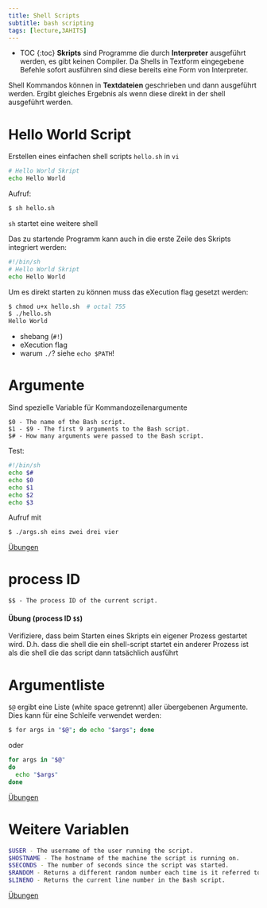```yaml
---
title: Shell Scripts
subtitle: bash scripting
tags: [lecture,3AHITS]
---
```


* TOC
{:toc}
**Skripts** sind Programme die durch **Interpreter** ausgeführt werden, es gibt keinen Compiler. Da Shells in Textform eingegebene Befehle sofort ausführen sind diese bereits eine Form von Interpreter.

Shell Kommandos können in **Textdateien** geschrieben und dann ausgeführt werden. Ergibt gleiches Ergebnis als wenn diese direkt in der shell ausgeführt werden.



# Hello World Script

Erstellen eines einfachen shell scripts `hello.sh` in `vi`

```sh
# Hello World Skript
echo Hello World
```

Aufruf:

```sh
$ sh hello.sh
```

`sh` startet eine weitere shell

Das zu startende Programm kann auch in die erste Zeile des Skripts integriert werden:

```bash
#!/bin/sh
# Hello World Skript
echo Hello World
```

Um es direkt starten zu können muss das eXecution flag gesetzt werden:

```bash
$ chmod u+x hello.sh  # octal 755
$ ./hello.sh
Hello World
```


- shebang (`#!`)
- eXecution flag
- warum `./`? siehe `echo $PATH`!



# Argumente

Sind spezielle Variable für Kommandozeilenargumente

```
$0 - The name of the Bash script.
$1 - $9 - The first 9 arguments to the Bash script.
$# - How many arguments were passed to the Bash script.
```

Test:

```sh
#!/bin/sh
echo $#
echo $0
echo $1
echo $2
echo $3
```

Aufruf mit

```sh
$ ./args.sh eins zwei drei vier
```

[Übungen](02b_scripts_ue)

# process ID

```
$$ - The process ID of the current script.
```

#### Übung (process ID `$$`)

Verifiziere, dass beim Starten eines Skripts ein eigener Prozess gestartet wird. D.h. dass die shell die ein shell-script startet ein anderer Prozess ist als die shell die das script dann tatsächlich ausführt



# Argumentliste

`$@` ergibt eine Liste (white space getrennt) aller übergebenen Argumente. Dies kann für eine Schleife verwendet werden:

```sh
$ for args in "$@"; do echo "$args"; done
```

oder

```sh
for args in "$@"
do
  echo "$args"
done
```

[Übungen](02d_scripts_ue)

# Weitere Variablen

```sh
$USER - The username of the user running the script.
$HOSTNAME - The hostname of the machine the script is running on.
$SECONDS - The number of seconds since the script was started.
$RANDOM - Returns a different random number each time is it referred to.
$LINENO - Returns the current line number in the Bash script.
```

[Übungen](02e_scripts_ue)
